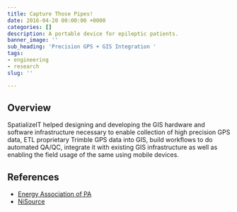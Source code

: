 ```yaml
---
title: Capture Those Pipes!
date: 2016-04-20 00:00:00 +0000
categories: []
description: A portable device for epileptic patients.
banner_image: ''
sub_heading: 'Precision GPS + GIS Integration '
tags:
- engineering
- research
slug: ''

---
```

## Overview

SpatializeIT helped designing and developing the GIS hardware and software infrastructure necessary to enable collection of high precision GPS data, ETL proprietary Trimble GPS data into GIS, build workflows to do automated QA/QC, integrate it with existing GIS infrastructure as well as enabling the field usage of the same using mobile devices.

## References

* [Energy Association of PA](http://www.energypa.org/assets/files/2018/May%2031-June%201/Presentation%20Papers/Joshua%20Bates%20Presentation%20FINAL.pdf "Energy Association of PA")
* [NiSource](https://www.columbiagasohio.com/stay-safe/gps-surveying-program "NiSource")